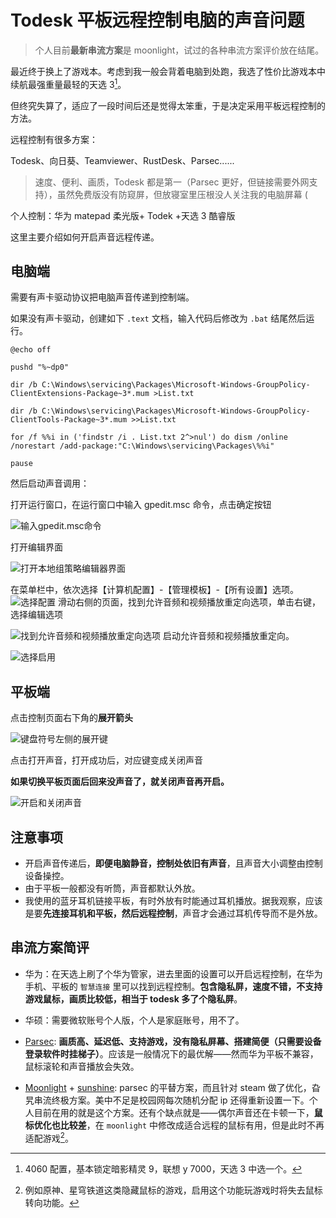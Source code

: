 # Todesk 平板远程控制电脑的声音问题



>个人目前**最新串流方案**是 moonlight，试过的各种串流方案评价放在结尾。

最近终于换上了游戏本。考虑到我一般会背着电脑到处跑，我选了性价比游戏本中续航最强重量最轻的天选 3[^1]。

但终究失算了，适应了一段时间后还是觉得太笨重，于是决定采用平板远程控制的方法。

远程控制有很多方案：

Todesk、向日葵、Teamviewer、RustDesk、Parsec......

> 速度、便利、画质，Todesk 都是第一（Parsec 更好，但链接需要外网支持），虽然免费版没有防窥屏，但放寝室里压根没人关注我的电脑屏幕 (

个人控制：华为 matepad 柔光版+ Todek +天选 3 酷睿版

这里主要介绍如何开启声音远程传递。

## 电脑端

需要有声卡驱动协议把电脑声音传递到控制端。

如果没有声卡驱动，创建如下 `.text` 文档，输入代码后修改为 `.bat` 结尾然后运行。

```react
@echo off

pushd "%~dp0"

dir /b C:\Windows\servicing\Packages\Microsoft-Windows-GroupPolicy-ClientExtensions-Package~3*.mum >List.txt

dir /b C:\Windows\servicing\Packages\Microsoft-Windows-GroupPolicy-ClientTools-Package~3*.mum >>List.txt

for /f %%i in ('findstr /i . List.txt 2^>nul') do dism /online /norestart /add-package:"C:\Windows\servicing\Packages\%%i"

pause
```

然后启动声音调用：

 打开运行窗口，在运行窗口中输入 gpedit.msc 命令，点击确定按钮

![输入gpedit.msc命令](/img/Todek远程控制.zh-cn-20240523134253440.webp)

打开编辑界面

![打开本地组策略编辑器界面](/img/Todek远程控制.zh-cn-20240523134313370.webp)

在菜单栏中，依次选择【计算机配置】-【管理模板】-【所有设置】选项。
![选择配置](/img/Todek远程控制.zh-cn-20240523134330911.webp)
滑动右侧的页面，找到允许音频和视频播放重定向选项，单击右键，选择编辑选项

![找到允许音频和视频播放重定向选项](/img/Todek远程控制.zh-cn-20240523134530406.webp)
启动允许音频和视频播放重定向。

![选择启用](/img/Todek远程控制.zh-cn-20240523134555054.webp)
## 平板端

点击控制页面右下角的**展开箭头**

![键盘符号左侧的展开键](/img/Todek远程控制.zh-cn-20240523134617698.webp)

点击打开声音，打开成功后，对应键变成关闭声音

**如果切换平板页面后回来没声音了，就关闭声音再开启。**

![开启和关闭声音](/img/Todek远程控制.zh-cn-20240523134632726.webp)
## 注意事项

- 开启声音传递后，**即便电脑静音，控制处依旧有声音**，且声音大小调整由控制设备操控。
- 由于平板一般都没有听筒，声音都默认外放。
- 我使用的蓝牙耳机链接平板，有时外放有时能通过耳机播放。据我观察，应该是要**先连接耳机和平板，然后远程控制**，声音才会通过耳机传导而不是外放。

## 串流方案简评

- 华为：在天选上刷了个华为管家，进去里面的设置可以开启远程控制，在华为手机、平板的 `智慧连接` 里可以找到远程控制。**包含隐私屏，速度不错，不支持游戏鼠标，画质比较低，相当于 todesk 多了个隐私屏**。

- 华硕：需要微软账号个人版，个人是家庭账号，用不了。

- [Parsec](https://parsec.app/downloads): **画质高、延迟低、支持游戏，没有隐私屏幕、搭建简便（只需要设备登录软件时挂梯子）**。应该是一般情况下的最优解——然而华为平板不兼容，鼠标滚轮和声音播放会失效。

- [Moonlight](https://github.com/moonlight-stream) + [sunshine](https://github.com/LizardByte/Sunshine): parsec 的平替方案，而且针对 steam 做了优化，旮旯串流终极方案。美中不足是校园网每次随机分配 ip 还得重新设置一下。个人目前在用的就是这个方案。还有个缺点就是——偶尔声音还在卡顿一下，**鼠标优化也比较差**，在 `moonlight` 中修改成适合远程的鼠标有用，但是此时不再适配游戏[^2]。

[^1]: 4060 配置，基本锁定暗影精灵 9，联想 y 7000，天选 3 中选一个。
[^2]: 例如原神、星穹铁道这类隐藏鼠标的游戏，启用这个功能玩游戏时将失去鼠标转向功能。
